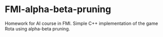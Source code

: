 # FMI-alpha-beta-pruning
Homework for AI course in FMI. Simple C++ implementation of the game Rota using alpha-beta pruning.

